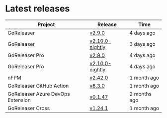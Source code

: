 # Latest releases

| Project                           | Release                                                                                         | Time        |
| --------------------------------- | ----------------------------------------------------------------------------------------------- | ----------- |
| GoReleaser | [v2.9.0](https://github.com/goreleaser/goreleaser/releases/tag/v2.9.0) | 4 days ago |
| GoReleaser | [v2.10.0-nightly](https://github.com/goreleaser/goreleaser/releases/tag/nightly) | 3 days ago |
| GoReleaser Pro | [v2.9.0](https://github.com/goreleaser/goreleaser-pro/releases/tag/v2.9.0) | 4 days ago |
| GoReleaser Pro | [v2.10.0-nightly](https://github.com/goreleaser/goreleaser-pro/releases/tag/nightly) | 4 days ago |
| nFPM | [v2.42.0](https://github.com/goreleaser/nfpm/releases/tag/v2.42.0) | 1 month ago |
| GoReleaser GitHub Action | [v6.3.0](https://github.com/goreleaser/goreleaser-action/releases/tag/v6.3.0) | 1 month ago |
| GoReleaser Azure DevOps Extension | [v0.1.47](https://github.com/goreleaser/goreleaser-azure-devops-extension/releases/tag/v0.1.47) | 2 months ago |
| GoReleaser Cross | [v1.24.1](https://github.com/goreleaser/goreleaser-cross/releases/tag/v1.24.1) | 1 month ago |
